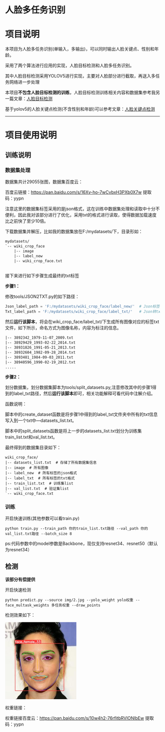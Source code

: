 # 人脸多任务识别

# 项目说明

本项目为人脸多任务识别(单输入，多输出)，可以同时输出人脸关键点、性别和年龄。

采用了两个算法进行应用的实现，人脸目标检测和人脸多任务识别。

其中人脸目标检测采用YOLOV5进行实现，主要对人脸部分进行截取，再送入多任务网络进一步处理

本项目**不包含人脸目标检测的训练**，人脸目标检测训练相关内容和数据集参考我另一篇文章：[人脸目标检测](http://t.csdnimg.cn/wgkQF)

基于yolov5的人脸关键点检测(不含性别和年龄)可以参考文章：[人脸关键点检测](https://blog.csdn.net/z240626191s/article/details/140149666?spm=1001.2014.3001.5502)

------

# 项目使用说明

## 训练说明

### 数据集处理

数据集共计29055张图，数据集百度云：

百度云链接：https://pan.baidu.com/s/16Xv-ho-7wCvbxH3PXb0X7w 
提取码：yypn 

注意这里的数据集标签采用的是json格式，这在训练中数据集处理和读取中十分不便利，因此我对该部分进行了优化，采用txt的格式进行读取，使得数据加载速度比之前快了至少10倍。

下载数据集并解压，比如我的数据集放在F:/mydatasets/下，目录形如：

```
mydatasets/
`-- wiki_crop_face
    |-- image
    |-- label_new
    |-- wiki_crop_face.txt


```

接下来进行如下步骤生成最终的txt标签

**步骤1：**

修改tools/JSON2TXT.py的如下路径：

```python
Json_label_path = 'F:/mydatasets/wiki_crop_face/label_new/'  # Json标签存储路径
Txt_label_path = 'F:/mydatasets/wiki_crop_face/label_txt/'   # Json转txt保存路径
```

然后**运行该脚本**，将会在wiki_crop_face/label_txt/下生成所有图像对应的标签txt文件，如下所示，命名方式为图像名称，内容为标注的信息。

```
|-- 3892342_1979-11-07_2009.txt
|-- 38929429_1993-02-22_2014.txt
|-- 38931826_1991-05-21_2013.txt
|-- 38932604_1982-09-28_2014.txt
|-- 3893481_1984-09-03_2011.txt
|-- 38940596_1990-02-19_2012.txt
.....
```

**步骤2：**

划分数据集，划分数据集脚本为tools/split_datasets.py,注意修改其中的步骤1得到的label_txt路径，然后**运行该脚本**即可，相关功能解释可看代码中注解介绍。

函数说明：

脚本中的create_dataset函数是将步骤1中得到的label_txt文件夹中所有的txt信息写入到一个txt中—datasets_list.txt。

脚本中的split_datasets函数是将上一步的datasets_list.txt划分为训练集train_list.txt和val_list.txt。

最终得到的数据集目录如下：

```
wiki_crop_face/
|-- datasets_list.txt  # 存储了所有数据集信息
|-- image  # 所有图像
|-- label_new  # 所有标签的json格式
|-- label_txt  # 所有标签的txt格式
|-- train_list.txt  # 训练集list
|-- val_list.txt  # 验证集list
`-- wiki_crop_face.txt  
```

### 训练

开启快速训练(其他参数可以看train.py)

```
python train.py --train_path 你的train_list.txt路径 --val_path 你的val_list.txt路径 --batch_size 8
```

ps:代码参数中的model参数是Backbone，现仅支持resnet34、resnet50（默认为resnet34）

## 检测

**该部分有偿提供**

开启快速检测

```
python predict.py --source img/2.jpg --yolo_weight yolo权重 --face_multask_weights 多任务权重 --draw_points
```

检测效果如下：

![image](demo.jpg)



权重链接：

权重链接百度云：https://pan.baidu.com/s/10w4h2-76rfitbRVlONIbEw 
提取码：yypn 

